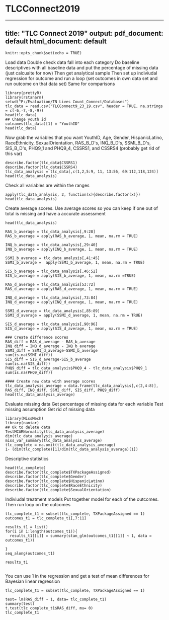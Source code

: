 # TLCConnect2019
---
title: "TLC Connect 2019"
output:
  pdf_document: default
  html_document: default
---

```{r setup, include=FALSE}
knitr::opts_chunk$set(echo = TRUE)
```
Load data
Double check data fall into each category
Do baseline descriptives with all baseline data and put the percentage of missing data (just calcualte for now)
Then get analytical sample 
Then set up indiviudal regression for outcome and run a loop (set outcomes in own data set and run outcome on that data set)
Same for comparisons

```{r}
library(prettyR)
library(rstanarm)
setwd("P:/Evaluation/TN Lives Count_Connect/Databases")
tlc_data = read.csv("TLCConnect9_23_19.csv", header = TRUE, na.strings = c(-6,-7,-8,-9))
head(tlc_data)
## Change youth id 
colnames(tlc_data)[1] = "YouthID"
head(tlc_data)

```
Now grab the variables that you want
YouthID, Age, Gender, HispanicLatino, RaceEthnicity, SexualOrientation, RAS_B_D's, INQ_B_D's, SSMI_B_D's, SIS_B_D's, PHQ9_1 and PHQ9_4, CSSRS1, and CSSRS4 (probably get rid of this var)
```{r}
describe.factor(tlc_data$CSSRS1)
describe.factor(tlc_data$CSSRS4)
tlc_data_analysis = tlc_data[,c(1,2,5:9, 11, 13:56, 69:112,118,124)]
head(tlc_data_analysis)
```
Check all variables are within the ranges
```{r}
apply(tlc_data_analysis, 2, function(x){describe.factor(x)})
head(tlc_data_analysis)
```


Create average scores.  Use average scores so you can keep if one out of total is missing and have a accurate assessment
```{r}
head(tlc_data_analysis)

RAS_b_average = tlc_data_analysis[,9:28]
RAS_b_average = apply(RAS_b_average, 1, mean, na.rm = TRUE)

INQ_b_average = tlc_data_analysis[,29:40]
INQ_b_average = apply(INQ_b_average, 1, mean, na.rm = TRUE)

SSMI_b_average = tlc_data_analysis[,41:45]
SSMI_b_average =  apply(SSMI_b_average, 1, mean, na.rm = TRUE)

SIS_b_average = tlc_data_analysis[,46:52]
SIS_b_average = apply(SIS_b_average, 1, mean, na.rm =TRUE)

RAS_d_average = tlc_data_analysis[53:72]
RAS_d_average = apply(RAS_d_average, 1, mean, na.rm = TRUE)

INQ_d_average = tlc_data_analysis[,73:84]
INQ_d_average = apply(INQ_d_average, 1, mean, na.rm = TRUE)

SSMI_d_average = tlc_data_analysis[,85:89]
SSMI_d_average = apply(SSMI_d_average, 1, mean, na.rm = TRUE)

SIS_d_average = tlc_data_analysis[,90:96]
SIS_d_average = apply(SIS_d_average, 1, mean, na.rm = TRUE)

### Create difference scores
RAS_diff = RAS_d_average - RAS_b_average
INQ_diff = INQ_d_average - INQ_b_average
SSMI_diff = SSMI_d_average-SSMI_b_average
sum(is.na(SSMI_diff))
SIS_diff = SIS_d_average-SIS_b_average
sum(is.na(SIS_diff))
PHQ9_diff = tlc_data_analysis$PHQ9_4 - tlc_data_analysis$PHQ9_1
sum(is.na(PHQ9_diff))

#### Create new data with average scores
tlc_data_analysis_average = data.frame(tlc_data_analysis[,c(2,4:8)], RAS_diff, INQ_diff, SSMI_diff, SIS_diff, PHQ9_diff)
head(tlc_data_analysis_average)
```
Evaluate missing data
Get percentage of missing data for each variable
Test missing assumption
Get rid of missing data
```{r}
library(MissMech)
library(naniar)
## Ok to delete data
TestMCARNormality(tlc_data_analysis_average)
dim(tlc_data_analysis_average)
miss_var_summary(tlc_data_analysis_average)
tlc_complete = na.omit(tlc_data_analysis_average)
1- (dim(tlc_complete)[1]/dim(tlc_data_analysis_average)[1])
```
Descriptive statistics
```{r}
head(tlc_complete)
describe.factor(tlc_complete$TXPackageAssigned)
describe.factor(tlc_complete$Gender)
describe.factor(tlc_complete$HispanicLatino)
describe.factor(tlc_complete$RaceEthnicity)
describe.factor(tlc_complete$SexualOrientation)
```
Indiviudal treatment models
Put together model for each of the outcomes.  Then run loop on the outcomes
```{r}
tlc_complete_t1 = subset(tlc_complete, TXPackageAssigned == 1)
outcomes_t1 = tlc_complete_t1[,7:11]

results_t1 = list()
for(i in 1:length(outcomes_t1)){
  results_t1[[i]] = summary(stan_glm(outcomes_t1[[1]] ~ 1, data = outcomes_t1))
  
}
seq_along(outcomes_t1)

results_t1


```
You can use 1 in the regression and get a test of mean differences for Bayesian linear regression
```{r}
tlc_complete_t1 = subset(tlc_complete, TXPackageAssigned == 1)

test= lm(RAS_diff ~ 1, data= tlc_complete_t1)
summary(test)
t.test(tlc_complete_t1$RAS_diff, mu= 0)
tlc_complete_t1
```








